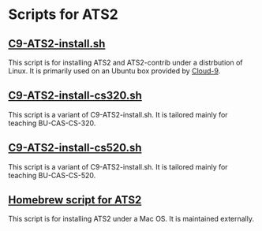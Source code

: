 # Scripts for ATS2

## [C9-ATS2-install.sh](http://ats-lang.github.io/SCRIPT/C9-ATS2-install.sh)

This script is for installing ATS2 and ATS2-contrib under a
distrbution of Linux. It is primarily used on an Ubuntu box
provided by [Cloud-9](http://c9.io).

## [C9-ATS2-install-cs320.sh](http://ats-lang.github.io/SCRIPT/C9-ATS2-install-cs320.sh)

This script is a variant of C9-ATS2-install.sh. It is tailored
mainly for teaching BU-CAS-CS-320.

## [C9-ATS2-install-cs520.sh](http://ats-lang.github.io/SCRIPT/C9-ATS2-install-cs520.sh)

This script is a variant of C9-ATS2-install.sh. It is tailored
mainly for teaching BU-CAS-CS-520.

## [Homebrew script for ATS2](https://github.com/Homebrew/homebrew/blob/master/Library/Formula/ats2-postiats.rb)

This script is for installing ATS2 under a Mac OS. It is maintained externally.
